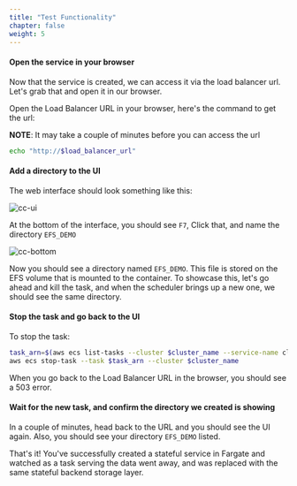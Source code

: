 ```yaml
---
title: "Test Functionality"
chapter: false
weight: 5
---
```


#### Open the service in your browser

Now that the service is created, we can access it via the load balancer url. Let's grab that and open it in our browser.

Open the Load Balancer URL in your browser, here's the command to get the url:

**NOTE**: It may take a couple of minutes before you can access the url

```bash
echo "http://$load_balancer_url"
```

#### Add a directory to the UI

The web interface should look something like this:

![cc-ui](/images/cc-ui.png)

At the bottom of the interface, you should see `F7`, Click that, and name the directory `EFS_DEMO`

![cc-bottom](/images/cc-bottom.png)

Now you should see a directory named `EFS_DEMO`. This file is stored on the EFS volume that is mounted to the container. To showcase this, let's go ahead and kill the task, and when the scheduler brings up a new one, we should see the same directory.


#### Stop the task and go back to the UI

To stop the task: 

```bash
task_arn=$(aws ecs list-tasks --cluster $cluster_name --service-name cloudcmd-rw | jq -r .taskArns[])
aws ecs stop-task --task $task_arn --cluster $cluster_name
```

When you go back to the Load Balancer URL in the browser, you should see a 503 error. 

#### Wait for the new task, and confirm the directory we created is showing

In a couple of minutes, head back to the URL and you should see the UI again. Also, you should see your directory `EFS_DEMO` listed.

That's it! You've successfully created a stateful service in Fargate and watched as a task serving the data went away, and was replaced with the same stateful backend storage layer.
